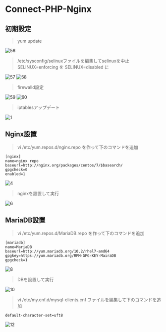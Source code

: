 # Connect-PHP-Nginx

## 初期設定

> yum update

![56](https://user-images.githubusercontent.com/43987455/49986053-b2de2f80-ffb1-11e8-96a4-1c560b35c899.JPG)

> /etc/sysconfig/selinuxファイルを編集してselinuxを中止 <br>
SELINUX=enforcing を SELINUX=disabled に

![57](https://user-images.githubusercontent.com/43987455/49986054-b2de2f80-ffb1-11e8-93a6-adca96b86fc9.JPG)
![58](https://user-images.githubusercontent.com/43987455/49986055-b2de2f80-ffb1-11e8-815e-600ebbc7ed30.JPG)

> firewalld設定

![59](https://user-images.githubusercontent.com/43987455/49986056-b2de2f80-ffb1-11e8-9fed-5189f4282b43.JPG)
![60](https://user-images.githubusercontent.com/43987455/49986057-b376c600-ffb1-11e8-8237-cabe21c66bc9.JPG)

> iptablesアップデート

![1](https://user-images.githubusercontent.com/43987455/50079255-79fdbf00-022c-11e9-8649-da979416070a.png)


## Nginx設置

> vi /etc/yum.repos.d/nginx.repo を作って下のコマンドを追加
~~~
[nginx]
name=nginx repo
baseurl=http://nginx.org/packages/centos/7/$basearch/
gpgcheck=0
enabled=1
~~~

![4](https://user-images.githubusercontent.com/43987455/50079583-52f3bd00-022d-11e9-800c-bd6788ea3903.JPG)

> nginxを設置して実行

![6](https://user-images.githubusercontent.com/43987455/50079658-846c8880-022d-11e9-95c6-411470e9c2d1.JPG)

## MariaDB設置

> vi /etc/yum.repos.d/MariaDB.repo を作って下のコマンドを追加
~~~
[mariadb]
name=MariaDB
baseurl=http://yum.mariadb.org/10.2/rhel7-amd64
gpgkey=https://yum.mariadb.org/RPM-GPG-KEY-MairaDB
gpgcheck=1
~~~

![8](https://user-images.githubusercontent.com/43987455/50079715-ac5bec00-022d-11e9-93df-39746183be94.JPG)

> DBを設置して実行

![10](https://user-images.githubusercontent.com/43987455/50079625-6dc63180-022d-11e9-87c2-1d7f47ced0ed.JPG)

> vi /etc/my.cnf.d/mysql-clients.cnf ファイルを編集して下のコマンドを追加
~~~
default-character-set=uft8
~~~

![12](https://user-images.githubusercontent.com/43987455/50079823-fe047680-022d-11e9-93e1-72c236e8d633.JPG)



